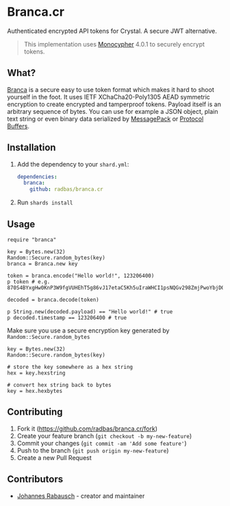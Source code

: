 # Branca.cr

Authenticated encrypted API tokens for Crystal. A secure JWT alternative.

> This implementation uses [Monocypher](https://monocypher.org/) 4.0.1 to securely encrypt tokens.

## What?

[Branca](https://github.com/tuupola/branca-spec) is a secure easy to use token format which makes it hard to shoot yourself in the foot. It uses IETF XChaCha20-Poly1305 AEAD symmetric encryption to create encrypted and tamperproof tokens. Payload itself is an arbitrary sequence of bytes. You can use for example a JSON object, plain text string or even binary data serialized by [MessagePack](http://msgpack.org/) or [Protocol Buffers](https://developers.google.com/protocol-buffers/).

## Installation

1. Add the dependency to your `shard.yml`:

   ```yaml
   dependencies:
     branca:
       github: radbas/branca.cr
   ```

2. Run `shards install`

## Usage

```crystal
require "branca"

key = Bytes.new(32)
Random::Secure.random_bytes(key)
branca = Branca.new key

token = branca.encode("Hello world!", 123206400)
p token # e.g. 870S4BYxgHw0KnP3W9fgVUHEhT5g86vJ17etaC5Kh5uIraWHCI1psNQGv298ZmjPwoYbjDQ9chy2z

decoded = branca.decode(token)

p String.new(decoded.payload) == "Hello world!" # true
p decoded.timestamp == 123206400 # true
```

Make sure you use a secure encryption key generated by `Random::Secure.random_bytes`

```crystal
key = Bytes.new(32)
Random::Secure.random_bytes(key)

# store the key somewhere as a hex string
hex = key.hexstring

# convert hex string back to bytes
key = hex.hexbytes
```

## Contributing

1. Fork it (<https://github.com/radbas/branca.cr/fork>)
2. Create your feature branch (`git checkout -b my-new-feature`)
3. Commit your changes (`git commit -am 'Add some feature'`)
4. Push to the branch (`git push origin my-new-feature`)
5. Create a new Pull Request

## Contributors

- [Johannes Rabausch](https://github.com/jrabausch) - creator and maintainer

